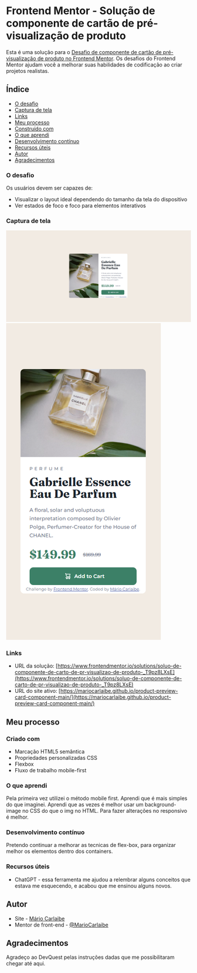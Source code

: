 # Frontend Mentor - Solução de componente de cartão de pré-visualização de produto

Esta é uma solução para o [Desafio de componente de cartão de pré-visualização de produto no Frontend Mentor](https://www.frontendmentor.io/challenges/product-preview-card-component-GO7UmttRfa). Os desafios do Frontend Mentor ajudam você a melhorar suas habilidades de codificação ao criar projetos realistas.

## Índice

- [O desafio](#o-desafio)
- [Captura de tela](#captura-de-tela)
- [Links](#links)
- [Meu processo](#meu-processo)
- [Construído com](#construído-com)
- [O que aprendi](#o-que-aprendi)
- [Desenvolvimento contínuo](#desenvolvimento-continuo)
- [Recursos úteis](#recursos-úteis)
- [Autor](#autor)
- [Agradecimentos](#agradecimentos)

### O desafio

Os usuários devem ser capazes de:

- Visualizar o layout ideal dependendo do tamanho da tela do dispositivo
- Ver estados de foco e foco para elementos interativos

### Captura de tela

<img src="./design/Captura-final-desktop.PNG">
<img src="./design/Captura-final-mobile.PNG">

### Links

- URL da solução: [https://www.frontendmentor.io/solutions/soluo-de-componente-de-carto-de-pr-visualizao-de-produto-_T9pz8LXsE](https://www.frontendmentor.io/solutions/soluo-de-componente-de-carto-de-pr-visualizao-de-produto-_T9pz8LXsE)
- URL do site ativo: [https://mariocarlaibe.github.io/product-preview-card-component-main/](https://mariocarlaibe.github.io/product-preview-card-component-main/)

## Meu processo

### Criado com

- Marcação HTML5 semântica
- Propriedades personalizadas CSS
- Flexbox
- Fluxo de trabalho mobile-first

### O que aprendi

Pela primeira vez utilizei o método mobile first. Aprendi que é mais simples do que imaginei. 
Aprendi que as vezes é melhor usar um background-image no CSS do que o img no HTML. Para fazer alterações no responsivo é melhor.

### Desenvolvimento contínuo

Pretendo continuar a melhorar as tecnicas de flex-box, para organizar melhor os elementos dentro dos containers.

### Recursos úteis

- ChatGPT - essa ferramenta me ajudou a relembrar alguns conceitos que estava me esquecendo, e acabou que me ensinou alguns novos.

## Autor

- Site - [Mário Carlaibe](https://github.com/MarioCarlaibe)
- Mentor de front-end - [@MarioCarlaibe](https://www.frontendmentor.io/solutions/soluo-de-componente-de-carto-de-pr-visualizao-de-produto-_T9pz8LXsE)

## Agradecimentos

Agradeço ao DevQuest pelas instruções dadas que me possibilitaram chegar até aqui.